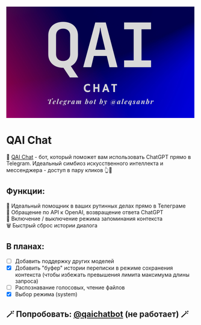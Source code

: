 <img src="QAI.png"/><br>
# QAI Chat

🤖 <a href="https://t.me/qaichatbot">QAI Chat</a> - бот, который поможет вам использовать ChatGPT прямо в Telegram. Идеальный симбиоз искусственного интеллекта и мессенджера - доступ в пару кликов 👆💫

## Функции:
🤖 Идеальный помощник в ваших рутинных делах прямо в Телеграме<br>
🏹 Обращение по API к OpenAI, возвращение ответа ChatGPT<br>
💾 Включение / выключение режима запоминания контекста<br>
🗑 Быстрый сброс истории диалога<br>

## В планах:
- [ ] Добавить поддержку других моделей
- [x] Добавить "буфер" истории переписки в режиме сохранения контекста (чтобы избежать превышения лимита максимума длины запроса)
- [ ] Распознавание голосовых, чтение файлов
- [x] Выбор режима (system)

## 🪄 Попробовать: <a href="https://t.me/qaichatbot">@qaichatbot</a> (не работает) 🪄
